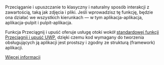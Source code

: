 ﻿Przeciąganie i upuszczanie to klasyczny i naturalny sposób interakcji z zawartością, taką jak zdjęcia i pliki. Jeśli wprowadzisz tę funkcję, będzie ona działać we wszystkich kierunkach — w tym aplikacja-aplikacja, aplikacja-pulpit i pulpit-aplikacja.

Funkcja Przeciągnij i upuść oferuje usługę otoki wokół [standardowej funkcji Przeciągnij i upuść UWP](https://docs.microsoft.com/en-us/windows/uwp/design/input/drag-and-drop), dzięki czemu kod wymagany do tworzenia obsługujących ją aplikacji jest prostszy i zgodny ze strukturą (framework) aplikacji.

[Więcej informacji](https://github.com/Microsoft/WindowsTemplateStudio/blob/dev/docs/features/drag-and-drop.md)
